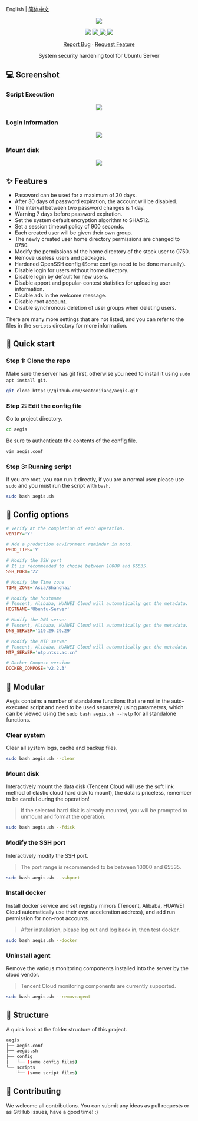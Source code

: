 English | [简体中文](README.zh-CN.md)

<p align="center">
    <img src="https://cdn.jsdelivr.net/gh/seatonjiang/aegis@main/.github/aegis.png">
</p>

<p align="center">
    <img src="https://img.shields.io/static/v1?style=flat-square&message=Ubuntu&color=E95420&logo=Ubuntu&logoColor=FFFFFF&label=">
    <a href="https://github.com/seatonjiang/aegis/issues">
        <img src="https://img.shields.io/github/issues/seatonjiang/aegis?style=flat-square&color=blue">
    </a>
    <a href="https://github.com/seatonjiang/aegis/pulls">
        <img src="https://img.shields.io/github/issues-pr/seatonjiang/aegis?style=flat-square&color=brightgreen">
    </a>
    <a href="https://github.com/seatonjiang/aegis/blob/main/LICENSE">
        <img src="https://img.shields.io/github/license/seatonjiang/aegis?&style=flat-square">
    </a>
</p>

<p align="center">
    <a href="https://github.com/seatonjiang/aegis/issues">Report Bug</a>
    ·
    <a href="https://github.com/seatonjiang/aegis/issues">Request Feature</a>
</p>

<p align="center">System security hardening tool for Ubuntu Server</p>

## 💻 Screenshot

### Script Execution

<p align="center">
    <img src="https://cdn.jsdelivr.net/gh/seatonjiang/aegis@main/.github/script-execution.png">
</p>

### Login Information

<p align="center">
    <img src="https://cdn.jsdelivr.net/gh/seatonjiang/aegis@main/.github/login-information.png">
</p>

### Mount disk

<p align="center">
    <img src="https://cdn.jsdelivr.net/gh/seatonjiang/aegis@main/.github/mount-disk.png">
</p>

## ✨ Features

- Password can be used for a maximum of 30 days.
- After 30 days of password expiration, the account will be disabled.
- The interval between two password changes is 1 day.
- Warning 7 days before password expiration.
- Set the system default encryption algorithm to SHA512.
- Set a session timeout policy of 900 seconds.
- Each created user will be given their own group.
- The newly created user home directory permissions are changed to 0750.
- Modify the permissions of the home directory of the stock user to 0750.
- Remove useless users and packages.
- Hardened OpenSSH config (Some configs need to be done manually).
- Disable login for users without home directory.
- Disable login by default for new users.
- Disable apport and popular-contest statistics for uploading user information.
- Disable ads in the welcome message.
- Disable root account.
- Disable synchronous deletion of user groups when deleting users.

There are many more settings that are not listed, and you can refer to the files in the `scripts` directory for more information.

## 🚀 Quick start

### Step 1: Clone the repo

Make sure the server has git first, otherwise you need to install it using `sudo apt install git`.

```bash
git clone https://github.com/seatonjiang/aegis.git
```

### Step 2: Edit the config file

Go to project directory.

```bash
cd aegis
```

Be sure to authenticate the contents of the config file.

```bash
vim aegis.conf
```

### Step 3: Running script

If you are root, you can run it directly, if you are a normal user please use `sudo` and you must run the script with `bash`.

```bash
sudo bash aegis.sh
```

## 📝 Config options

```ini
# Verify at the completion of each operation.
VERIFY='Y'

# Add a production environment reminder in motd.
PROD_TIPS='Y'

# Modify the SSH port
# It is recommended to choose between 10000 and 65535.
SSH_PORT='22'

# Modify the Time zone
TIME_ZONE='Asia/Shanghai'

# Modify the hostname
# Tencent, Alibaba, HUAWEI Cloud will automatically get the metadata.
HOSTNAME='Ubuntu-Server'

# Modify the DNS server
# Tencent, Alibaba, HUAWEI Cloud will automatically get the metadata.
DNS_SERVER='119.29.29.29'

# Modify the NTP server
# Tencent, Alibaba, HUAWEI Cloud will automatically get the metadata.
NTP_SERVER='ntp.ntsc.ac.cn'

# Docker Compose version
DOCKER_COMPOSE='v2.2.3'
```

## 🔨 Modular

Aegis contains a number of standalone functions that are not in the auto-executed script and need to be used separately using parameters, which can be viewed using the `sudo bash aegis.sh --help` for all standalone functions.

### Clear system

Clear all system logs, cache and backup files.

```bash
sudo bash aegis.sh --clear
```

### Mount disk

Interactively mount the data disk (Tencent Cloud will use the soft link method of elastic cloud hard disk to mount), the data is priceless, remember to be careful during the operation!

> If the selected hard disk is already mounted, you will be prompted to unmount and format the operation.

```bash
sudo bash aegis.sh --fdisk
```

### Modify the SSH port

Interactively modify the SSH port.

> The port range is recommended to be between 10000 and 65535.

```bash
sudo bash aegis.sh --sshport
```

### Install docker

Install docker service and set registry mirrors (Tencent, Alibaba, HUAWEI Cloud automatically use their own acceleration address), and add run permission for non-root accounts.

> After installation, please log out and log back in, then test docker.

```bash
sudo bash aegis.sh --docker
```

### Uninstall agent

Remove the various monitoring components installed into the server by the cloud vendor.

> Tencent Cloud monitoring components are currently supported.

```bash
sudo bash aegis.sh --removeagent
```

## 📂 Structure

A quick look at the folder structure of this project.

```bash
aegis
├── aegis.conf
├── aegis.sh
├── config
│   └── (some config files)
└── scripts
    └── (some script files)
```

## 🤝 Contributing

We welcome all contributions. You can submit any ideas as pull requests or as GitHub issues, have a good time! :)